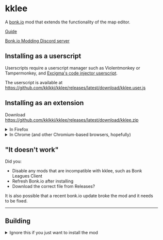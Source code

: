 # kklee

A [bonk.io](https://bonk.io) mod that extends the functionality of the map
editor.

[Guide](./guide.md)

[Bonk.io Modding Discord server](https://discord.gg/PHtG6qN3qj)

## Installing as a userscript

Userscripts require a userscript manager such as Violentmonkey or Tampermonkey,
and [Excigma's code injector userscript](https://greasyfork.org/en/scripts/433861-code-injector-bonk-io).

The userscript is available at
<https://github.com/kklkkj/kklee/releases/latest/download/kklee.user.js>

## Installing as an extension

Download <https://github.com/kklkkj/kklee/releases/latest/download/kklee.zip>

<details>
<summary>In Firefox</summary>

**Note:** You will have to do this after every time you restart the browser.

1. Go to `about:debugging#/runtime/this-firefox`
2. Click `Load temporary addon` and open the zip file.

</details>

<details>
<summary>In Chrome (and other Chromium-based browsers, hopefully)</summary>

1. Go to `chrome://extensions/`
2. Enable `Developer mode` in the top-right corner of the page.
3. Drag and drop the zip file into the page.

</details>

## "It doesn't work"

Did you:

- Disable any mods that are incompatible with kklee, such as
  Bonk Leagues Client
- Refresh Bonk.io after installing
- Download the correct file from Releases?

It is also possible that a recent bonk.io update broke the mod and it needs to
be fixed.

---

## Building

<details>
<summary>Ignore this if you just want to install the mod</summary>

1. Install the following:
   - [Node.js](https://nodejs.org/) (v16.3.0)
   - [Nim](https://nim-lang.org/) (v1.6.4)
2. Run `npm ci` to install npm dependecies.
3. Run `nimble install -d` to install nimble dependencies.
4. Run either:

   - `npm run buildDev` (no minfication so build is quicker)
   - `npm run buildRelease` (minified)

   The files will be saved in the `build` directory.

</details>
